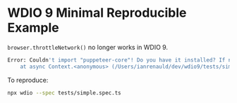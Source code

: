 # WDIO 9 Minimal Reproducible Example

`browser.throttleNetwork()` no longer works in WDIO 9.

```bash
Error: Couldn't import "puppeteer-core"! Do you have it installed? If not run "npm install puppeteer-core"!
    at async Context.<anonymous> (/Users/ianrenauld/dev/wdio9/tests/simple.spec.ts:3:7)
```

To reproduce:

```bash
npx wdio --spec tests/simple.spec.ts
```
